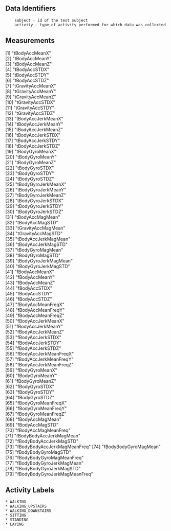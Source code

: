    ## Data Identifiers ##
        subject - id of the test subject
        activity - type of activity performed for which data was collected


## Measurements ##
 [1] "tBodyAccMeanX"               
 [2] "tBodyAccMeanY"               
 [3] "tBodyAccMeanZ"               
 [4] "tBodyAccSTDX"                
 [5] "tBodyAccSTDY"                
 [6] "tBodyAccSTDZ"                
 [7] "tGravityAccMeanX"            
 [8] "tGravityAccMeanY"            
 [9] "tGravityAccMeanZ"            
[10] "tGravityAccSTDX"             
[11] "tGravityAccSTDY"             
[12] "tGravityAccSTDZ"             
[13] "tBodyAccJerkMeanX"           
[14] "tBodyAccJerkMeanY"           
[15] "tBodyAccJerkMeanZ"           
[16] "tBodyAccJerkSTDX"            
[17] "tBodyAccJerkSTDY"            
[18] "tBodyAccJerkSTDZ"            
[19] "tBodyGyroMeanX"              
[20] "tBodyGyroMeanY"              
[21] "tBodyGyroMeanZ"              
[22] "tBodyGyroSTDX"               
[23] "tBodyGyroSTDY"               
[24] "tBodyGyroSTDZ"               
[25] "tBodyGyroJerkMeanX"          
[26] "tBodyGyroJerkMeanY"          
[27] "tBodyGyroJerkMeanZ"          
[28] "tBodyGyroJerkSTDX"           
[29] "tBodyGyroJerkSTDY"           
[30] "tBodyGyroJerkSTDZ"           
[31] "tBodyAccMagMean"             
[32] "tBodyAccMagSTD"              
[33] "tGravityAccMagMean"          
[34] "tGravityAccMagSTD"           
[35] "tBodyAccJerkMagMean"         
[36] "tBodyAccJerkMagSTD"          
[37] "tBodyGyroMagMean"            
[38] "tBodyGyroMagSTD"             
[39] "tBodyGyroJerkMagMean"        
[40] "tBodyGyroJerkMagSTD"         
[41] "fBodyAccMeanX"               
[42] "fBodyAccMeanY"               
[43] "fBodyAccMeanZ"               
[44] "fBodyAccSTDX"                
[45] "fBodyAccSTDY"                
[46] "fBodyAccSTDZ"                
[47] "fBodyAccMeanFreqX"           
[48] "fBodyAccMeanFreqY"           
[49] "fBodyAccMeanFreqZ"           
[50] "fBodyAccJerkMeanX"           
[51] "fBodyAccJerkMeanY"           
[52] "fBodyAccJerkMeanZ"           
[53] "fBodyAccJerkSTDX"            
[54] "fBodyAccJerkSTDY"            
[55] "fBodyAccJerkSTDZ"            
[56] "fBodyAccJerkMeanFreqX"       
[57] "fBodyAccJerkMeanFreqY"       
[58] "fBodyAccJerkMeanFreqZ"       
[59] "fBodyGyroMeanX"              
[60] "fBodyGyroMeanY"              
[61] "fBodyGyroMeanZ"              
[62] "fBodyGyroSTDX"               
[63] "fBodyGyroSTDY"               
[64] "fBodyGyroSTDZ"               
[65] "fBodyGyroMeanFreqX"          
[66] "fBodyGyroMeanFreqY"          
[67] "fBodyGyroMeanFreqZ"          
[68] "fBodyAccMagMean"             
[69] "fBodyAccMagSTD"              
[70] "fBodyAccMagMeanFreq"         
[71] "fBodyBodyAccJerkMagMean"     
[72] "fBodyBodyAccJerkMagSTD"      
[73] "fBodyBodyAccJerkMagMeanFreq" 
[74] "fBodyBodyGyroMagMean"        
[75] "fBodyBodyGyroMagSTD"         
[76] "fBodyBodyGyroMagMeanFreq"    
[77] "fBodyBodyGyroJerkMagMean"    
[78] "fBodyBodyGyroJerkMagSTD"     
[79] "fBodyBodyGyroJerkMagMeanFreq"

   ## Activity Labels ##
    * WALKING
    * WALKING_UPSTAIRS
    * WALKING_DOWNSTAIRS
    * SITTING
    * STANDING
    * LAYING
